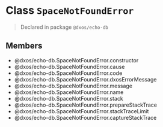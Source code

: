 # Class `SpaceNotFoundError`
> Declared in package `@dxos/echo-db`

## Members
- @dxos/echo-db.SpaceNotFoundError.constructor
- @dxos/echo-db.SpaceNotFoundError.cause
- @dxos/echo-db.SpaceNotFoundError.code
- @dxos/echo-db.SpaceNotFoundError.dxosErrorMessage
- @dxos/echo-db.SpaceNotFoundError.message
- @dxos/echo-db.SpaceNotFoundError.name
- @dxos/echo-db.SpaceNotFoundError.stack
- @dxos/echo-db.SpaceNotFoundError.prepareStackTrace
- @dxos/echo-db.SpaceNotFoundError.stackTraceLimit
- @dxos/echo-db.SpaceNotFoundError.captureStackTrace
